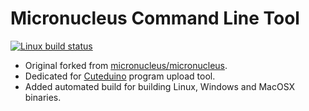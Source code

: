# Micronucleus Command Line Tool

[![Linux build status](http://img.shields.io/travis/bengchet/micronucleus.svg)](https://travis-ci.org/bengchet/micronucleus)

- Original forked from [micronucleus/micronucleus](https://github.com/micronucleus/micronucleus). 
- Dedicated for [Cuteduino](https://www.cytron.io/p-cuteduino) program upload tool.
- Added automated build for building Linux, Windows and MacOSX binaries.
